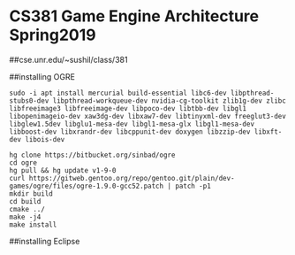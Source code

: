 # CS381 Game Engine Architecture Spring2019

##cse.unr.edu/~sushil/class/381

##installing OGRE
```
sudo -i apt install mercurial build-essential libc6-dev libpthread-stubs0-dev libpthread-workqueue-dev nvidia-cg-toolkit zlib1g-dev zlibc libfreeimage3 libfreeimage-dev libpoco-dev libtbb-dev libgl1 libopenimageio-dev xaw3dg-dev libxaw7-dev libtinyxml-dev freeglut3-dev libglew1.5dev libglu1-mesa-dev libgl1-mesa-glx libgl1-mesa-dev libboost-dev libxrandr-dev libcppunit-dev doxygen libzzip-dev libxft-dev libois-dev

hg clone https://bitbucket.org/sinbad/ogre
cd ogre
hg pull && hg update v1-9-0
curl https://gitweb.gentoo.org/repo/gentoo.git/plain/dev-games/ogre/files/ogre-1.9.0-gcc52.patch | patch -p1
mkdir build
cd build
cmake ../
make -j4
make install
```

##installing Eclipse
```

```
